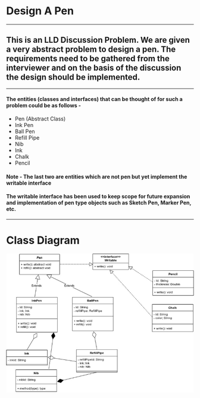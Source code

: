 # Design A Pen

---

## This is an LLD Discussion Problem. We are given a very abstract problem to design a pen. The requirements need to be gathered from the interviewer and on the basis of the discussion the design should be implemented.

---

#### The entities (classes and interfaces) that can be thought of for such a problem could be as follows - 

- Pen (Abstract Class)
- Ink Pen
- Ball Pen
- Refill Pipe
- Nib
- Ink
- Chalk
- Pencil

#### Note - The last two are entities which are not pen but yet implement the writable interface

#### The writable interface has been used to keep scope for future expansion and implementation of pen type objects such as Sketch Pen, Marker Pen, etc.

---

# Class Diagram

![Alt text](./Pen_ClassDiagram.jpg?raw=true "Class Diagram")